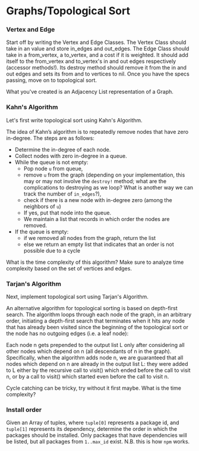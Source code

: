 # Graphs/Topological Sort

### Vertex and Edge

Start off by writing the Vertex and Edge Classes. The Vertex Class should take in an value and store in_edges and out_edges. The Edge Class should take in a from_vertex, a to_vertex, and a cost if it is weighted. It should add itself to the from_vertex and to_vertex's in and out edges respectively (accessor methods!). Its destroy method should remove it from the in and out edges and sets its from and to vertices to nil. Once you have the specs passing, move on to topological sort.

What you've created is an Adjacency List representation of a Graph.

### Kahn's Algorithm

Let's first write topological sort using Kahn's Algorithm.

The idea of Kahn’s algorithm is to repeatedly remove nodes that have zero in-degree. The steps are as follows:

* Determine the in-degree of each node.
* Collect nodes with zero in-degree in a queue.
* While the queue is not empty:
  - Pop node `u` from queue,
  - remove `u` from the graph (depending on your implementation, this may or may not involve the `destroy!` method; what are the complications to destroying as we loop? What is another way we can track the number of `in_edges`?),
  - check if there is a new node with in-degree zero (among the neighbors of `u`)
  - If yes, put that node into the queue.
  - We maintain a list that records in which order the nodes are removed.
* If the queue is empty:
  - if we removed all nodes from the graph, return the list
  - else we return an empty list that indicates that an order is not possible due to a cycle

What is the time complexity of this algorithm? Make sure to analyze time complexity based on the set of vertices and edges.

### Tarjan's Algorithm

Next, implement topological sort using Tarjan's Algorithm.

An alternative algorithm for topological sorting is based on depth-first search. The algorithm loops through each node of the graph, in an arbitrary order, initiating a depth-first search that terminates when it hits any node that has already been visited since the beginning of the topological sort or the node has no outgoing edges (i.e. a leaf node):

Each node n gets prepended to the output list L only after considering all other nodes which depend on n (all descendants of n in the graph). Specifically, when the algorithm adds node n, we are guaranteed that all nodes which depend on n are already in the output list L: they were added to L either by the recursive call to visit() which ended before the call to visit n, or by a call to visit() which started even before the call to visit n.

Cycle catching can be tricky, try without it first maybe.
What is the time complexity?


### Install order

Given an Array of tuples, where `tuple[0]` represents a package id, and `tuple[1]` represents its dependency, determine the order in which the packages should be installed. Only packages that have dependencies will be listed, but all packages from `1..max_id` exist. N.B. this is how `npm` works.

